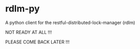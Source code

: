 # rdlm-py

A python client for the restful-distributed-lock-manager (rdlm)

NOT READY AT ALL !!! 

PLEASE COME BACK LATER !!!
